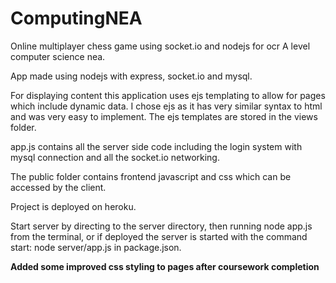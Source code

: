 # ComputingNEA
Online multiplayer chess game using socket.io and nodejs for ocr A level computer science nea.

App made using nodejs with express, socket.io and mysql.

For displaying content this application uses ejs templating to allow for pages which include dynamic data.
I chose ejs as it has very similar syntax to html and was very easy to implement. The ejs templates are stored in the views folder.

app.js contains all the server side code including the login system with mysql connection and all the socket.io networking.

The public folder contains frontend javascript and css which can be accessed by the client.

Project is deployed on heroku.

Start server by directing to the server directory, then running node app.js from the terminal, or if deployed the server is started with the command start: node server/app.js in package.json.

**Added some improved css styling to pages after coursework completion**
